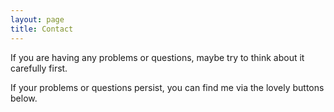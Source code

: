 ```yaml
---
layout: page
title: Contact
---
```


If you are having any problems or questions, maybe try to think about it carefully first.

If your problems or questions persist, you can find me via the lovely buttons below.
